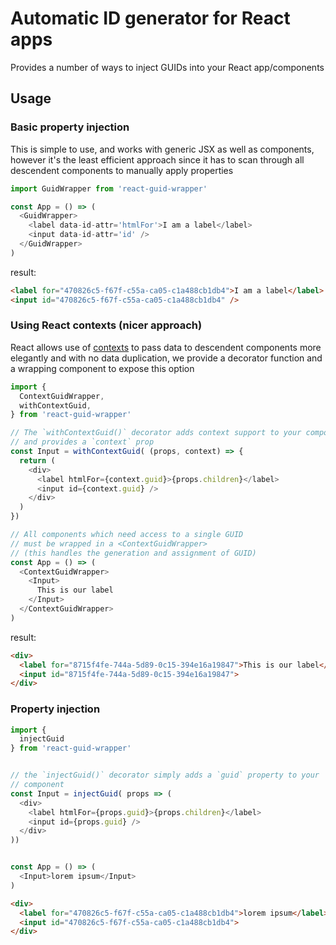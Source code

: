 # Automatic ID generator for React apps

Provides a number of ways to inject GUIDs into your React app/components


## Usage

### Basic property injection

This is simple to use, and works with generic JSX as well as components, 
however it's the least efficient approach since it has to scan through all
descendent components to manually apply properties

```js
import GuidWrapper from 'react-guid-wrapper'

const App = () => (
  <GuidWrapper>
    <label data-id-attr='htmlFor'>I am a label</label>
    <input data-id-attr='id' />
  </GuidWrapper>
)
```

result:
```html
<label for="470826c5-f67f-c55a-ca05-c1a488cb1db4">I am a label</label>
<input id="470826c5-f67f-c55a-ca05-c1a488cb1db4" />
```



### Using React contexts (nicer approach)

React allows use of [contexts](https://reactjs.org/docs/context.html) to pass data to descendent components more 
elegantly and with no data duplication, we provide a decorator function and
a wrapping component to expose this option


```js
import {
  ContextGuidWrapper,
  withContextGuid,
} from 'react-guid-wrapper'

// The `withContextGuid()` decorator adds context support to your component
// and provides a `context` prop 
const Input = withContextGuid( (props, context) => {  
  return (
    <div>
      <label htmlFor={context.guid}>{props.children}</label>
      <input id={context.guid} />
    </div>
  )
})

// All components which need access to a single GUID
// must be wrapped in a <ContextGuidWrapper> 
// (this handles the generation and assignment of GUID)
const App = () => (
  <ContextGuidWrapper>
    <Input>
      This is our label
    </Input>
  </ContextGuidWrapper>
)
```

result:
```html
<div>
  <label for="8715f4fe-744a-5d89-0c15-394e16a19847">This is our label</label>
  <input id="8715f4fe-744a-5d89-0c15-394e16a19847">
</div>
```


### Property injection

```js
import {
  injectGuid
} from 'react-guid-wrapper'


// the `injectGuid()` decorator simply adds a `guid` property to your
// component
const Input = injectGuid( props => (
  <div>
    <label htmlFor={props.guid}>{props.children}</label>
    <input id={props.guid} />
  </div>
))


const App = () => (
  <Input>lorem ipsum</Input>
)
```

```html
<div>
  <label for="470826c5-f67f-c55a-ca05-c1a488cb1db4">lorem ipsum</label>
  <input id="470826c5-f67f-c55a-ca05-c1a488cb1db4">
</div>
```


